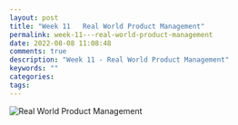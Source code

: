 ```yaml
---
layout: post
title: "Week 11   Real World Product Management"
permalink: week-11---real-world-product-management
date: 2022-08-08 11:08:48
comments: true
description: "Week 11 - Real World Product Management"
keywords: ""
categories:
tags:
---
```


![Real World Product Management](/images/pm-course.png)
